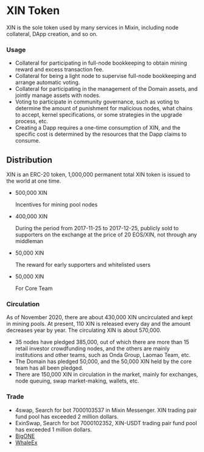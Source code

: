 # XIN Token

XIN is the sole token used by many services in Mixin, including node collateral, DApp creation, and so on. 

### Usage
- Collateral for participating in full-node bookkeeping to obtain mining reward and excess transaction fee.
- Collateral for being a light node to supervise full-node bookkeeping and arrange automatic voting.
- Collateral for participating in the management of the Domain assets, and jointly manage assets with nodes.
- Voting to participate in community governance, such as voting to determine the amount of punishment for malicious nodes, what chains to accept, kernel specifications, or some strategies in the upgrade process, etc.
- Creating a Dapp requires a one-time consumption of XIN, and the specific cost is determined by the resources that the Dapp claims to consume.

## Distribution
XIN is an ERC-20 token, 1,000,000 permanent total XIN token is issued to the world at one time.

- 500,000 XIN 

  Incentives for mining pool nodes

- 400,000 XIN 

  During the period from 2017-11-25 to 2017-12-25, publicly sold to supporters on the exchange at the price of 20 EOS/XIN, not through any middleman

- 50,000 XIN 

  The reward for early supporters and whitelisted users

- 50,000 XIN 

  For Core Team

### Circulation
As of November 2020, there are about 430,000 XIN uncirculated and kept in mining pools. At present, 110 XIN is released every day and the amount decreases year by year. The circulating XIN is about 570,000.

- 35 nodes have pledged 385,000, out of which there are more than 15 retail investor crowdfunding nodes, and the others are mainly institutions and other teams, such as Onda Group, Laomao Team, etc.
- The Domain has pledged 50,000, and the 50,000 XIN held by the core team has all been pledged.
- There are 150,000 XIN in circulation in the market, mainly for exchanges, node queuing, swap market-making, wallets, etc.

### Trade
- 4swap, Search for bot 7000103537 in Mixin Messenger. XIN trading pair fund pool has exceeded 2 million dollars.
- ExinSwap, Search for bot 7000102352, XIN-USDT trading pair fund pool has exceeded 1 million dollars.
- [BigONE](https://big.one/trade/XIN-EOS)
- [WhaleEx](https://www.whaleex.com/trade/XIN_USDT)
